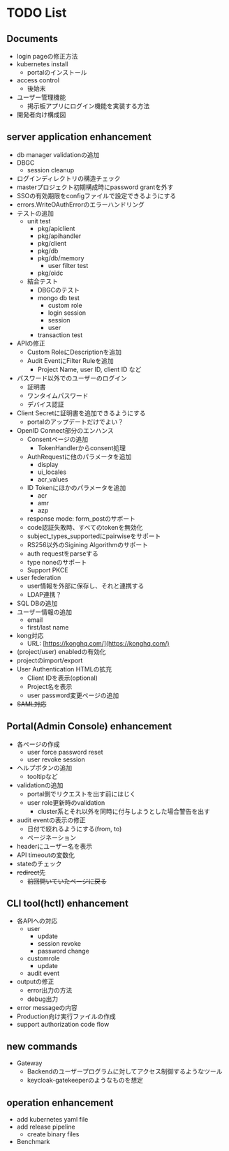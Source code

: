 # TODO List

## Documents

- login pageの修正方法
- kubernetes install
  - portalのインストール
- access control
  - 後始末
- ユーザー管理機能
  - 掲示板アプリにログイン機能を実装する方法
- 開発者向け構成図

## server application enhancement

- db manager validationの追加
- DBGC
  - session cleanup
- ログインディレクトリの構造チェック
- masterプロジェクト初期構成時にpassword grantを外す
- SSOの有効期限をconfigファイルで設定できるようにする
- errors.WriteOAuthErrorのエラーハンドリング
- テストの追加
  - unit test
    - pkg/apiclient
    - pkg/apihandler
    - pkg/client
    - pkg/db
    - pkg/db/memory
      - user filter test
    - pkg/oidc
  - 結合テスト
    - DBGCのテスト
    - mongo db test
      - custom role
      - login session
      - session
      - user
    - transaction test
- APIの修正
  - Custom RoleにDescriptionを追加
  - Audit EventにFilter Ruleを追加
    - Project Name, user ID, client ID など
- パスワード以外でのユーザーのログイン
  - 証明書
  - ワンタイムパスワード
  - デバイス認証
- Client Secretに証明書を追加できるようにする
  - portalのアップデートだけでよい？
- OpenID Connect部分のエンハンス
  - Consentページの追加
    - TokenHandlerからconsent処理
  - AuthRequestに他のパラメータを追加
    - display
    - ui_locales
    - acr_values
  - ID Tokenにほかのパラメータを追加
    - acr
    - amr
    - azp
  - response mode: form_postのサポート
  - code認証失敗時、すべてのtokenを無効化
  - subject_types_supportedにpairwiseをサポート
  - RS256以外のSigining Algorithmのサポート
  - auth requestをparseする
  - type noneのサポート
  - Support PKCE
- user federation
  - user情報を外部に保存し、それと連携する
  - LDAP連携？
- SQL DBの追加
- ユーザー情報の追加
  - email
  - first/last name
- kong対応
  - URL: [https://konghq.com/](https://konghq.com/)
- (project/user) enabledの有効化
- projectのimport/export
- User Authentication HTMLの拡充
  - Client IDを表示(optional)
  - Project名を表示
  - user password変更ページの追加
- ~~SAML対応~~

## Portal(Admin Console) enhancement

- 各ページの作成
  - user force password reset
  - user revoke session
- ヘルプボタンの追加
  - tooltipなど
- validationの追加
  - portal側でリクエストを出す前にはじく
  - user role更新時のvalidation
    - cluster系とそれ以外を同時に付与しようとした場合警告を出す
- audit eventの表示の修正
  - 日付で絞れるようにする(from, to)
  - ページネーション
- headerにユーザー名を表示
- API timeoutの変数化
- stateのチェック
- ~~redirect先~~
  - ~~前回開いていたページに戻る~~

## CLI tool(hctl) enhancement

- 各APIへの対応
  - user
    - update
    - session revoke
    - password change
  - customrole
    - update
  - audit event
- outputの修正
  - error出力の方法
  - debug出力
- error messageの内容
- Production向け実行ファイルの作成
- support authorization code flow

## new commands

- Gateway
  - Backendのユーザープログラムに対してアクセス制御するようなツール
  - keycloak-gatekeeperのようなものを想定

## operation enhancement

- add kubernetes yaml file
- add release pipeline
  - create binary files
- Benchmark
